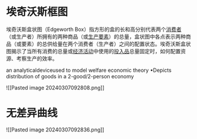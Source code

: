 # 埃奇沃斯框图
埃奇沃斯盒状图（Edgeworth Box）指方形的盒的长和高分别代表两个[消费者](https://baike.baidu.com/item/%E6%B6%88%E8%B4%B9%E8%80%85/1795849?fromModule=lemma_inlink)（或生产者）所拥有的两种商品（或[生产要素](https://baike.baidu.com/item/%E7%94%9F%E4%BA%A7%E8%A6%81%E7%B4%A0/4758567?fromModule=lemma_inlink)）的总量，盒状图中各点表示两种商品（或要素）的总供给量在两个消费者（生产者）之间的配置状态。埃奇沃斯盒状图揭示了当所有消费的总量或[经济活动](https://baike.baidu.com/item/%E7%BB%8F%E6%B5%8E%E6%B4%BB%E5%8A%A8/796581?fromModule=lemma_inlink)中使用的[投入品](https://baike.baidu.com/item/%E6%8A%95%E5%85%A5%E5%93%81/6373168?fromModule=lemma_inlink)总量固定时，如何配置资源、考察生产的效率。

an analyticaldeviceused to model welfare economic theory
•Depicts distribution of goods in a 2-good/2-person economy

![[Pasted image 20240307092808.png]]

# 无差异曲线
![[Pasted image 20240307092836.png]]


